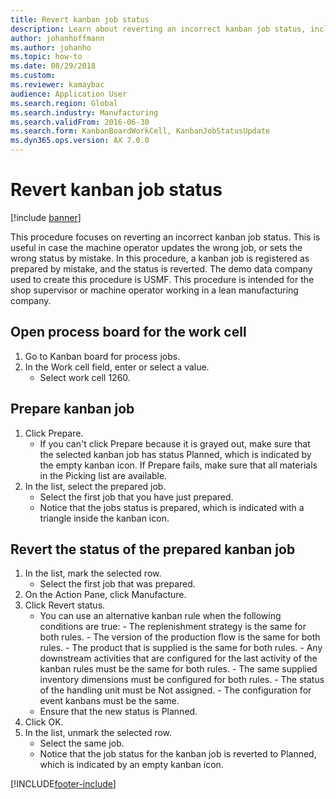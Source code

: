 ```yaml
--- 
title: Revert kanban job status
description: Learn about reverting an incorrect kanban job status, including a step-by-step process for opening process boards for work cells. 
author: johanhoffmann
ms.author: johanho
ms.topic: how-to
ms.date: 08/29/2018
ms.custom:
ms.reviewer: kamaybac   
audience: Application User 
ms.search.region: Global
ms.search.industry: Manufacturing
ms.search.validFrom: 2016-06-30
ms.search.form: KanbanBoardWorkCell, KanbanJobStatusUpdate 
ms.dyn365.ops.version: AX 7.0.0 
---
```


# Revert kanban job status

[!include [banner](../../includes/banner.md)]

This procedure focuses on reverting an incorrect kanban job status. This is useful in case the machine operator updates the wrong job, or sets the wrong status by mistake. In this procedure, a kanban job is registered as prepared by mistake, and the status is reverted. The demo data company used to create this procedure is USMF. This procedure is intended for the shop supervisor or machine operator working in a lean manufacturing company.


## Open process board for the work cell
1. Go to Kanban board for process jobs.
2. In the Work cell field, enter or select a value.
    * Select work cell 1260.  

## Prepare kanban job
1. Click Prepare.
    * If you can't click Prepare because it is grayed out, make sure that the selected kanban job has status Planned, which is indicated by the empty kanban icon. If Prepare fails, make sure that all materials in the Picking list are available.  
2. In the list, select the prepared job.
    * Select the first job that you have just prepared.  
    * Notice that the jobs status is prepared, which is indicated with a triangle inside the kanban icon.  

## Revert the status of the prepared kanban job
1. In the list, mark the selected row.
    * Select the first job that was prepared.  
2. On the Action Pane, click Manufacture.
3. Click Revert status.
    * You can use an alternative kanban rule when the following conditions are true:  - The replenishment strategy is the same for both rules.  - The version of the production flow is the same for both rules.  - The product that is supplied is the same for both rules.  - Any downstream activities that are configured for the last activity of the kanban rules must be the same for both rules.  - The same supplied inventory dimensions must be configured for both rules.  - The status of the handling unit must be Not assigned.  - The configuration for event kanbans must be the same.  
    * Ensure that the new status is Planned.  
4. Click OK.
5. In the list, unmark the selected row.
    * Select the same job.  
    * Notice that the job status for the kanban job is reverted to Planned, which is indicated by an empty kanban icon.  



[!INCLUDE[footer-include](../../../includes/footer-banner.md)]
